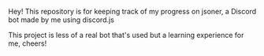 Hey! This repository is for keeping track of my progress on jsoner, a Discord bot made by me using discord.js

This project is less of a real bot that's used but a learning experience for me, cheers!
